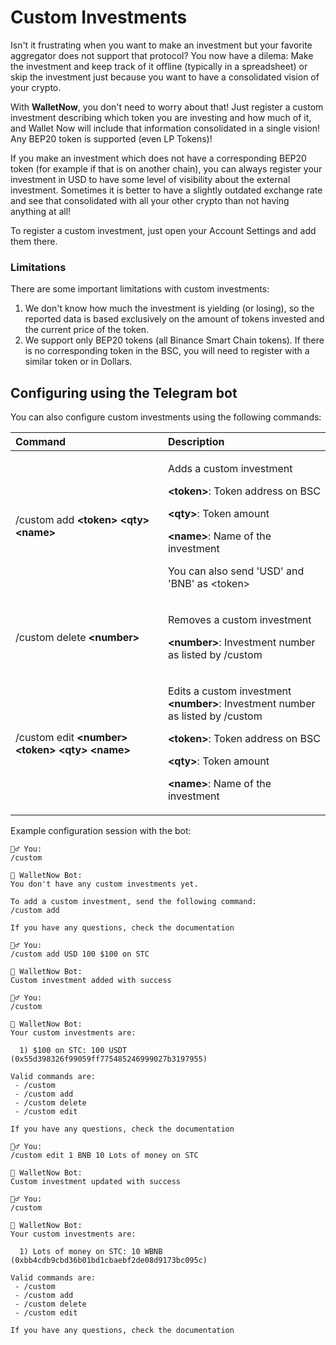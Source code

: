 # Custom Investments

Isn't it frustrating when you want to make an investment but your favorite aggregator does not support that protocol? You now have a dilema: Make the investment and keep track of it offline \(typically in a spreadsheet\) or skip the investment just because you want to have a consolidated vision of your crypto.

With **WalletNow**, you don't need to worry about that! Just register a custom investment describing which token you are investing and how much of it, and Wallet Now will include that information consolidated in a single vision! Any BEP20 token is supported \(even LP Tokens\)!

If you make an investment which does not have a corresponding BEP20 token \(for example if that is on another chain\), you can always register your investment in USD to have some level of visibility about the external investment. Sometimes it is better to have a slightly outdated exchange rate and see that consolidated with all your other crypto than not having anything at all!

To register a custom investment, just open your Account Settings and add them there.

### Limitations

There are some important limitations with custom investments:

1. We don't know how much the investment is yielding \(or losing\), so the reported data is based exclusively on the amount of tokens invested and the current price of the token.
2. We support only BEP20 tokens \(all Binance Smart Chain tokens\). If there is no corresponding token in the BSC, you will need to register with a similar token or in Dollars.

## Configuring using the Telegram bot

You can also configure custom investments using the following commands:

<table>
  <thead>
    <tr>
      <th style="text-align:left">Command</th>
      <th style="text-align:left">Description</th>
    </tr>
  </thead>
  <tbody>
    <tr>
      <td style="text-align:left">/custom add <b>&lt;token&gt; &lt;qty&gt; &lt;name&gt;</b>
      </td>
      <td style="text-align:left">
        <p>Adds a custom investment</p>
        <p><b>&lt;token&gt;</b>: Token address on BSC</p>
        <p><b>&lt;qty&gt;</b>: Token amount</p>
        <p><b>&lt;name&gt;</b>: Name of the investment</p>
        <p></p>
        <p>You can also send &apos;USD&apos; and &apos;BNB&apos; as &lt;token&gt;</p>
      </td>
    </tr>
    <tr>
      <td style="text-align:left">/custom delete <b>&lt;number&gt;</b>
      </td>
      <td style="text-align:left">
        <p>Removes a custom investment</p>
        <p><b>&lt;number&gt;</b>: Investment number as listed by /custom</p>
      </td>
    </tr>
    <tr>
      <td style="text-align:left">/custom edit <b>&lt;number&gt; &lt;token&gt; &lt;qty&gt; &lt;name&gt;</b>
      </td>
      <td style="text-align:left">
        <p>Edits a custom investment
          <br /><b>&lt;number&gt;</b>: Investment number as listed by /custom</p>
        <p><b>&lt;token&gt;</b>: Token address on BSC</p>
        <p><b>&lt;qty&gt;</b>: Token amount</p>
        <p><b>&lt;name&gt;</b>: Name of the investment</p>
      </td>
    </tr>
  </tbody>
</table>

Example configuration session with the bot:

```text
🙍‍♂️ You:
/custom

🤖 WalletNow Bot:
You don't have any custom investments yet.

To add a custom investment, send the following command:
/custom add

If you have any questions, check the documentation

🙍‍♂️ You:
/custom add USD 100 $100 on STC

🤖 WalletNow Bot:
Custom investment added with success

🙍‍♂️ You:
/custom

🤖 WalletNow Bot:
Your custom investments are:

  1) $100 on STC: 100 USDT (0x55d398326f99059ff775485246999027b3197955)

Valid commands are:
 - /custom
 - /custom add
 - /custom delete
 - /custom edit

If you have any questions, check the documentation

🙍‍♂️ You:
/custom edit 1 BNB 10 Lots of money on STC

🤖 WalletNow Bot:
Custom investment updated with success

🙍‍♂️ You:
/custom

🤖 WalletNow Bot:
Your custom investments are:

  1) Lots of money on STC: 10 WBNB (0xbb4cdb9cbd36b01bd1cbaebf2de08d9173bc095c)

Valid commands are:
 - /custom
 - /custom add
 - /custom delete
 - /custom edit

If you have any questions, check the documentation
```

